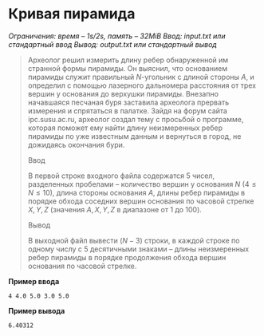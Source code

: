 # Кривая пирамида

*Ограничения: время – 1s/2s, память – 32MiB Ввод: input.txt или стандартный ввод Вывод: output.txt или стандартный вывод*

> Археолог решил измерить длину ребер обнаруженной им странной формы пирамиды. Он выяснил, что основанием пирамиды служит правильный $N$-угольник с длиной стороны $A$, и определил с помощью лазерного дальномера расстояния от трех вершин у основания до верхушки пирамиды. Внезапно начавшаяся песчаная буря заставила археолога прервать измерения и спрятаться в палатке. Зайдя на форум сайта ipc.susu.ac.ru, археолог создал тему с просьбой о программе, которая поможет ему найти длину неизмеренных ребер пирамиды по уже известным данным и вернуться в город, не дожидаясь окончания бури.
>
> Ввод
>
> В первой строке входного файла содержатся 5 чисел, разделенных пробелами – количество вершин у основания $N$ $(4 ≤ N ≤ 10)$, длина стороны основания $A$, длины ребер пирамиды в порядке обхода соседних вершин основания по часовой стрелке $X, Y, Z$ (значения $A, X, Y, Z$ в диапазоне от 1 до 100).
>
> Вывод
>
> В выходной файл вывести $(N−3)$ строки, в каждой строке по одному числу с 5 десятичными знаками – длины неизмеренных ребер пирамиды в порядке продолжения обхода вершин основания по часовой стрелке.

**Пример ввода**
```
4 4.0 5.0 3.0 5.0
```
**Пример вывода**
```
6.40312
```
